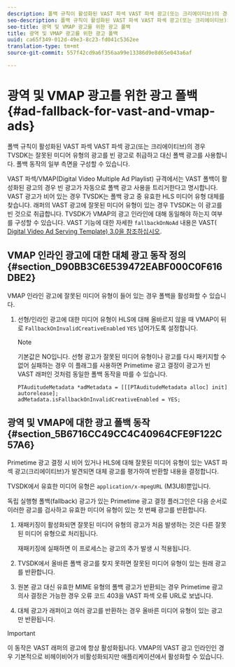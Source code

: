 ```yaml
---
description: 폴백 규칙이 활성화된 VAST 파섹 VAST 파섹 광고(또는 크리에이티브)의 경우 TVSDK는 잘못된 미디어 유형의 광고를 빈 광고로 취급하고 대신 폴백 광고를 사용합니다. 폴백 동작의 일부 측면을 구성할 수 있습니다.
seo-description: 폴백 규칙이 활성화된 VAST 파섹 VAST 파섹 광고(또는 크리에이티브)의 경우 TVSDK는 잘못된 미디어 유형의 광고를 빈 광고로 취급하고 대신 폴백 광고를 사용합니다. 폴백 동작의 일부 측면을 구성할 수 있습니다.
seo-title: 광역 및 VMAP 광고를 위한 광고 폴백
title: 광역 및 VMAP 광고를 위한 광고 폴백
uuid: ca65f349-012d-49e3-8c23-fd041c5362ee
translation-type: tm+mt
source-git-commit: 557f42cd9a6f356aa99e13386d9e8d65e043a6af

---
```



# 광역 및 VMAP 광고를 위한 광고 폴백 {#ad-fallback-for-vast-and-vmap-ads}

폴백 규칙이 활성화된 VAST 파섹 VAST 파섹 광고(또는 크리에이티브)의 경우 TVSDK는 잘못된 미디어 유형의 광고를 빈 광고로 취급하고 대신 폴백 광고를 사용합니다. 폴백 동작의 일부 측면을 구성할 수 있습니다.

VAST 파섹/VMAP(Digital Video Multiple Ad Playlist) 규격에서는 VAST 폴백이 활성화된 광고의 경우 빈 광고가 자동으로 폴백 광고 사용을 트리거한다고 명시합니다. VAST 광고가 비어 있는 경우 TVSDK는 폴백 광고 중 유효한 HLS 미디어 유형 대체를 찾습니다. 래퍼의 VAST 광고에 잘못된 미디어 유형이 있는 경우 TVSDK는 이 광고를 빈 것으로 취급합니다. TVSDK가 VMAP의 광고 인라인에 대해 동일해야 하는지 여부를 구성할 수 있습니다. VAST 기능에 대한 자세한 `fallbackOnNoAd` 내용은 VAST( [Digital Video Ad Serving Template) 3.0을 참조하십시오](https://www.iab.net/guidelines/508676/digitalvideo/vsuite/vast).

## VMAP 인라인 광고에 대한 대체 광고 동작 정의 {#section_D90BB3C6E539472EABF000C0F616DBE2}

VMAP 인라인 광고에 잘못된 미디어 유형이 들어 있는 경우 폴백을 활성화할 수 있습니다.

1. 선형/인라인 광고에 대한 미디어 유형이 HLS에 대해 올바르지 않을 때 VMAP이 뒤로 `FallbackOnInvalidCreativeEnabled` `YES` 넘어가도록 설정합니다.

   >[!NOTE]
   >
   >기본값은 NO입니다. 선형 광고가 잘못된 미디어 유형이나 광고를 다시 패키지할 수 없어 실패하는 경우 이 플래그를 사용하면 Primetime 광고 결정이 광고가 빈 VAST 래퍼인 것처럼 동일한 폴백 동작을 따를 수 있습니다.

   ```
   PTAuditudeMetadata *adMetadata = [[[PTAuditudeMetadata alloc] init] autorelease]; 
   adMetadata.isFallbackOnInvalidCreativeEnabled = YES;
   ```

## 광역 및 VMAP에 대한 광고 폴백 동작 {#section_5B6716CC49CC4C40964CFE9F122C57A6}

Primetime 광고 결정 시 비어 있거나 HLS에 대해 잘못된 미디어 유형이 있는 VAST 파섹 광고(크리에이티브)가 발견되면 대체 광고를 평가하여 반환할 내용을 결정합니다.

TVSDK에서 유효한 미디어 유형은 `application/x-mpegURL` (M3U8)뿐입니다.

독립 실행형 폴백(fallback) 광고가 있는 Primetime 광고 결정 플러그인은 다음 순서로 이러한 광고를 검사하고 유효한 미디어 유형이 있는 첫 번째 광고를 반환합니다.

1. 재패키징이 활성화되면 잘못된 미디어 유형의 광고가 처음 발생하는 것은 다른 잘못된 미디어 유형으로 처리됩니다.

   재패키징에 실패하면 이 프로세스는 광고의 추가 발생 시 적용됩니다.
1. TVSDK에서 올바른 폴백 광고를 찾지 못하면 잘못된 미디어 유형이 있는 원래 광고를 반환합니다.
1. 원본 광고 대신 유효한 MIME 유형의 폴백 광고가 반환되는 경우 Primetime 광고 의사 결정은 가능한 경우 오류 코드 403을 VAST 파섹 오류 URL로 보냅니다.
1. 대체 광고가 래퍼이고 여러 광고를 반환하는 경우 올바른 미디어 유형이 있는 광고만 반환됩니다.

>[!IMPORTANT]
>
>이 동작은 VAST 래퍼의 광고에 항상 활성화됩니다. VMAP의 VAST 광고 인라인인 경우 기본적으로 비헤이비어가 비활성화되지만 애플리케이션에서 활성화할 수 있습니다.